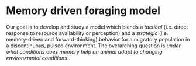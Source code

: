 # Memory driven foraging model

Our goal is to develop and study a model which blends a *tactical* (i.e. direct response to resource availability or perception) and a *strategic* (i.e. memory-driven and forward-thinking) behavior for a migratory population in a discontinuous, pulsed environment.  The overarching question is *under what conditions does memory help an animal adapt to changing environemntal conditions*. 
